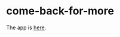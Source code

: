 # come-back-for-more

The app is [here](https://come-back-for-more-iqcdzopfo9mmjogs4axbwv.streamlit.app/).
